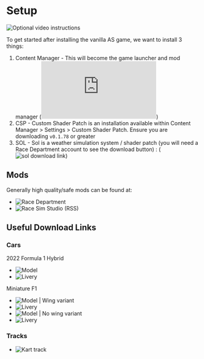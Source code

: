 # Setup

![Optional video instructions](https://www.youtube.com/watch?v=dWRMiBIQ-b8&t=306s)

To get started after installing the vanilla AS game, we want to install 3 things:
 1. Content Manager - This will become the game launcher and mod manager (![content manager download link](https://assettocorsa.club/content-manager.html))
 2. CSP - Custom Shader Patch is an installation available within Content Manager > Settings > Custom Shader Patch. Ensure you are downloading `v0.1.78` or greater
 3. SOL - Sol is a weather simulation system / shader patch (you will need a Race Department account to see the download button) :  (![sol download link](https://www.racedepartment.com/downloads/sol.24914/))

## Mods
Generally high quality/safe mods can be found at:
 - ![Race Department](https://www.racedepartment.com/downloads/)
 - ![Race Sim Studio (RSS)](https://racesimstudio.com/)

## Useful Download Links
### Cars
2022 Formula 1 Hybrid
- ![Model](https://racesimstudio.com/formula-hybrid-2022)
- ![Livery](https://www.racedepartment.com/downloads/authors/shadow118.231192/)

Miniature F1
- ![Model | Wing variant](https://www.racedepartment.com/downloads/mad-formula-team-mft02.58653/)
- ![Livery](https://www.racedepartment.com/downloads/f1-2023-season-pack-mad-formula-team-mft02.58861/)
- ![Model | No wing variant](https://www.racedepartment.com/downloads/mad-formula-team-mft01-phoenix.51624/)
- ![Livery](https://www.racedepartment.com/downloads/skins-f1-2022-mad-formula-team-mft01-phoenix.51840/)

### Tracks
- ![Kart track](https://www.racedepartment.com/downloads/drift-track-racing-layouts.35986/)
